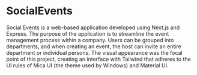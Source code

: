 # SocialEvents
Social Events is a web-based application developed using Next.js and Express. The purpose of the application is to
streamline the event management process within a company. Users can be grouped into departments, and when
creating an event, the host can invite an entire department or individual persons. The visual appearance was the
focal point of this project, creating an interface with Tailwind that adheres to the UI rules of Mica UI (the theme
used by Windows) and Material UI.
